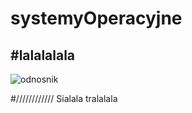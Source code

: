 # systemyOperacyjne
#lalalalala
---
![odnosnik](http://i.wp.pl/a/f/jpeg/21985/lech_walesa_afp512.jpeg) 

#////////////
Sialala tralalala
